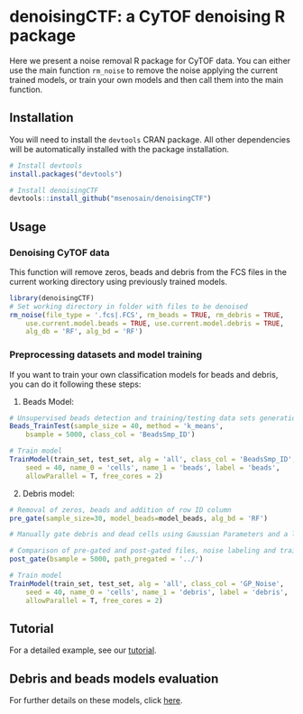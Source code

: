 # denoisingCTF: a CyTOF denoising R package

Here we present a noise removal R package for CyTOF data. You can either use the 
main function `rm_noise` to remove the noise applying the current trained models,
or train your own models and then call them into the main function.

## Installation
You will need to install the `devtools` CRAN package. All other dependencies 
will be automatically installed with the package installation.

```R
# Install devtools
install.packages("devtools")

# Install denoisingCTF
devtools::install_github("msenosain/denoisingCTF")
```

## Usage

### Denoising CyTOF data

This function will remove zeros, beads and debris from the FCS files in the 
current working directory using previously trained models. 

```R
library(denoisingCTF)
# Set working directory in folder with files to be denoised
rm_noise(file_type = '.fcs|.FCS', rm_beads = TRUE, rm_debris = TRUE,
    use.current.model.beads = TRUE, use.current.model.debris = TRUE,
    alg_db = 'RF', alg_bd = 'RF')

```

### Preprocessing datasets and model training

If you want to train your own classification models for beads and debris, you
can do it following these steps:

1. Beads Model:
```R
# Unsupervised beads detection and training/testing data sets generation.
Beads_TrainTest(sample_size = 40, method = 'k_means', 
    bsample = 5000, class_col = 'BeadsSmp_ID')

# Train model
TrainModel(train_set, test_set, alg = 'all', class_col = 'BeadsSmp_ID', 
    seed = 40, name_0 = 'cells', name_1 = 'beads', label = 'beads',
    allowParallel = T, free_cores = 2)

```

2. Debris model:
``` R
# Removal of zeros, beads and addition of row ID column
pre_gate(sample_size=30, model_beads=model_beads, alg_bd = 'RF') 

# Manually gate debris and dead cells using Gaussian Parameters and a live/dead cell marker.

# Comparison of pre-gated and post-gated files, noise labeling and training/testing data sets generation.
post_gate(bsample = 5000, path_pregated = '../') 

# Train model
TrainModel(train_set, test_set, alg = 'all', class_col = 'GP_Noise', 
    seed = 40, name_0 = 'cells', name_1 = 'debris', label = 'debris', 
    allowParallel = T, free_cores = 2)

```

## Tutorial

For a detailed example, see our [tutorial](https://msenosain.github.io/denoisingCTF/articles/tutorial.html).


## Debris and beads models evaluation

For further details on these models, click [here](https://msenosain.github.io/denoisingCTF/articles/models_eval.html).





